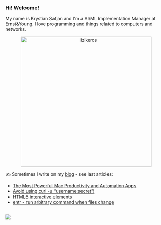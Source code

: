 ### Hi! Welcome!

<!-- INTRO -->
<p>My name is Krystian Safjan and I'm a AI/ML Implementation Manager at Ernst&Young. I love programming and things related to computers and networks.</p>

<!-- TECHNOLOGIES AND STATS -->
<center>
<!-- <p><img align="left" src="https://github-readme-stats.vercel.app/api/top-langs?username=izikeros&show_icons=true&locale=en&layout=compact" alt="izikeros" /></p> -->

<p>&nbsp;<img align="center" src="https://github-readme-stats.vercel.app/api?username=izikeros&count_private=true&show_icons=true" alt="izikeros" width="410" /></p>
</center>

<!-- MY WRITINGS -->
✍️ Sometimes I write on my [blog](http://safjan.com) - see last articles:
<!-- BLOG-POST-LIST:START -->
- [The Most Powerful Mac Productivity and Automation Apps](https://www.safjan.com/the-most-powerful-mac-productivity-and-automation-apps/)
- [Avoid using curl -u “username:secret”!](https://www.safjan.com/avoid-using-curl-u-usernamesecret/)
- [HTML5 interactive elements](https://www.safjan.com/html5-interactive-elements/)
- [entr - run arbitrary command when files change](https://www.safjan.com/entr-run-arbitrary-command-when-files-change/)
<!-- BLOG-POST-LIST:END -->

<!-- TROPHY -->
<br />
<img src="https://github-profile-trophy.vercel.app/?username=izikeros&theme=nord&no-frame=true&margin-w=10&column=7" />
